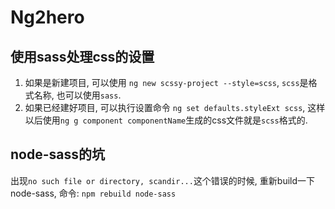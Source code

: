 # Ng2hero

## 使用sass处理css的设置
1. 如果是新建项目, 可以使用 `ng new scssy-project --style=scss`, `scss`是格式名称, 也可以使用`sass`.
2. 如果已经建好项目, 可以执行设置命令 `ng set defaults.styleExt scss`, 这样以后使用`ng g component componentName`生成的css文件就是`scss`格式的.  

## node-sass的坑
出现`no such file or directory, scandir...`这个错误的时候, 重新build一下node-sass, 命令: `npm rebuild node-sass`
